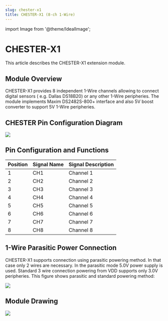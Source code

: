 ```yaml
---
slug: chester-x1
title: CHESTER-X1 (8-ch 1-Wire)
---
```

import Image from '@theme/IdealImage';

# CHESTER-X1

This article describes the CHESTER-X1 extension module.

## Module Overview

CHESTER-X1 provides 8 independent 1-Wire channels allowing to connect digital  sensors ( e.g. Dallas DS18B20) or any other 1-Wire peripheries. The module implements Maxim DS2482S-800+ interface and also 5V boost converter to support 5V 1-Wire peripheries.

## CHESTER Pin Configuration Diagram

![](tb-chester-x1.png)

## Pin Configuration and Functions

| Position | Signal Name | Signal Description |
| -------- | ----------- | ------------------ |
| 1        | CH1         | Channel 1          |
| 2        | CH2         | Channel 2          |
| 3        | CH3         | Channel 3          |
| 4        | CH4         | Channel 4          |
| 5        | CH5         | Channel 5          |
| 6        | CH6         | Channel 6          |
| 7        | CH7         | Channel 7          |
| 8        | CH8         | Channel 8          |

## 1-Wire Parasitic Power Connection

CHESTER-X1 supports connection using parasitic powering method. In that case only 2 wires are necessary. In the parasitic mode 5.0V power supply is used. Standard 3 wire connection powering from VDD supports only 3.0V peripheries. This figure shows parasitic and standard powering method:

![](sc-chester-x1.png)

## Module Drawing

![](pc-chester-x1.png)
